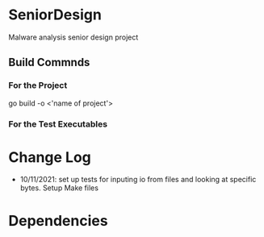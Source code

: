 # SeniorDesign
Malware analysis senior design project

## Build Commnds 
### For the Project 
go build -o <'name of project'>
### For the Test Executables

# Change Log
- 10/11/2021: set up tests for inputing io from files and looking at specific bytes. Setup Make files

# Dependencies